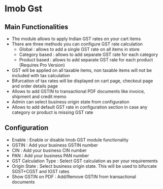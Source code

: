 # Imob Gst

## Main Functionalities

- The module allows to apply Indian GST rates on your cart items
- There are three methods you can configure GST rate calculation
    - Global : allows to add a single GST rate on all items in store
    - Category based : allows to add separate GST rate for each category
    - Product based : allows to add separate GST rate for each product (Requires Pro Version)
- GST will be applied on all taxable items, non taxable items will not be included with tax calculation
- Bifurcation of tax rates will be displayed on cart page, checkout page and order details page
- Allows to add GSTIN to transactional PDF documents like invoice, shipment and credit memo
- Admin can select business origin state from configuration
- Allows to add default GST rate in configuration section in case any category or product is missing GST rate

## Configuration

 - Enable : Enable or disable Imob GST module functionality
 - GSTIN : Add your business GSTIN number
 - CIN : Add your business CIN number
 - PAN : Add your business PAN number
 - GST Calculation Type : Select GST calculation as per your requirements
 - Origin State : Select business origin state. This will be used to bifurcate SGST+CGST and IGST rates
 - Show GSTIN on PDF : Add/Remove GSTIN from transactional documents
